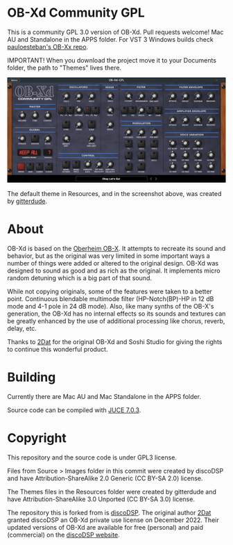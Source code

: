 # OB-Xd Community GPL

This is a community GPL 3.0 version of OB-Xd. Pull requests welcome! Mac AU and Standalone in the APPS folder. For VST 3 Windows builds check [pauloesteban's
OB-Xx repo](https://github.com/pauloesteban/OB-Xx).

IMPORTANT! When you download the project move it to your Documents folder, the path to "Themes" lives there.

![](OB-Xd-GPL-Screenshot.png)

The default theme in Resources, and in the screenshot above, was created by [gitterdude](https://github.com/gitterdude).

# About

OB-Xd is based on the [Oberheim OB-X](https://wikipedia.org/wiki/Oberheim_OB-X). It attempts to recreate its sound and behavior, but as the original was very limited in some important ways a number of things were added or altered to the original design. OB-Xd was designed to sound as good and as rich as the original. It implements micro random detuning which is a big part of that sound.

While not copying originals, some of the features were taken to a better point. Continuous blendable multimode filter (HP-Notch(BP)-HP in 12 dB mode and 4-1 pole in 24 dB mode). Also, like many synths of the OB-X's generation, the OB-Xd has no internal effects so its sounds and textures can be greatly enhanced by the use of additional processing like chorus, reverb, delay, etc.

Thanks to [2Dat](https://github.com/2DaT/Obxd) for the original OB-Xd and Soshi Studio for giving the rights to continue this wonderful product.

# Building

Currently there are Mac AU and Mac Standalone in the APPS folder.

Source code can be compiled with [JUCE 7.0.3](https://github.com/juce-framework/JUCE/releases/tag/7.0.3). 

# Copyright

This repository and the source code is under GPL3 license.

Files from Source > Images folder in this commit were created by discoDSP and have Attribution-ShareAlike 2.0 Generic (CC BY-SA 2.0) license.

The Themes files in the Resources folder were created by gitterdude and have Attribution-ShareAlike 3.0 Unported (CC BY-SA 3.0) license.

The repository this is forked from is [discoDSP](https://github.com/reales/OB-Xd). The original author [2Dat](https://github.com/2DaT/Obxd) granted discoDSP an OB-Xd private use license on December 2022. Their updated versions of OB-Xd are available for free (personal) and paid (commercial) on the [discoDSP website](https://www.discodsp.com/obxd/).

